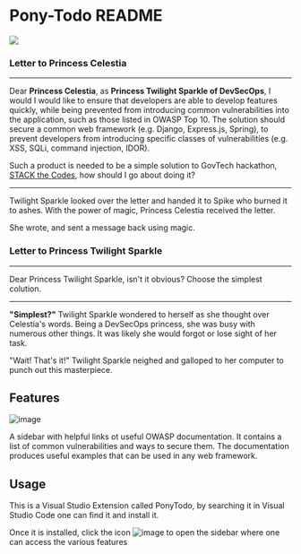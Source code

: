 # Pony-Todo README

![](https://img.itch.zone/aW1nLzkzMTY2MzgucG5n/original/8SH81K.png)

### Letter to Princess Celestia

---
Dear **Princess Celestia**, as **Princess Twilight Sparkle of DevSecOps**, I would I would like to ensure that developers are able to develop features quickly, while being prevented from introducing common vulnerabilities into the application, such as those listed in OWASP Top 10. The solution should secure a common web framework (e.g. Django, Express.js, Spring), to prevent developers from introducing specific classes of vulnerabilities (e.g. XSS, SQLi, command injection, IDOR). 

Such a product is needed to be a simple solution to GovTech hackathon, [STACK the Codes](https://jts.tech.gov.sg/2022/stack-the-codes), how should I go about doing it?

---


Twilight Sparkle looked over the letter and handed it to Spike who burned it to ashes. With the power of magic, Princess Celestia received the letter.

She wrote, and sent a message back using magic.

### Letter to Princess Twilight Sparkle

---

Dear Princess Twilight Sparkle, isn't it obvious? Choose the simplest colution.

---


**"Simplest?"** Twilight Sparkle wondered to herself as she thought over Celestia's words. Being a DevSecOps princess, she was busy with numerous other things. It was likely she would forgot or lose sight of her task. 

"Wait! That's it!" Twilight Sparkle neighed and galloped to her computer to punch out this masterpiece.



## Features

![image](https://user-images.githubusercontent.com/39272482/199146577-5266deaf-fcf7-459f-9f5d-a14375115e88.png)

A sidebar with helpful links ot useful OWASP documentation. It contains a list of common vulnerabilities and ways to secure them. The documentation produces useful examples that can be used in any web framework.
 
## Usage

This is a Visual Studio Extension called PonyTodo, by searching it in Visual Studio Code one can find it and install it.

Once it is installed, click the icon ![image](https://user-images.githubusercontent.com/39272482/199166451-7a7cfed2-7662-4120-9289-0fba89fca2d0.png) to open the sidebar where one can access the various features

